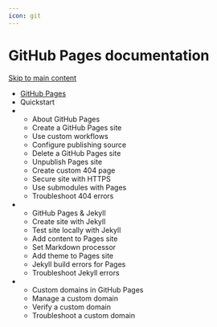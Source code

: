 ```yaml
---
icon: git
---
```


# GitHub Pages documentation

[Skip to main content](broken-reference)

* [GitHub Pages](broken-reference)
* Quickstart
*
  * About GitHub Pages
  * Create a GitHub Pages site
  * Use custom workflows
  * Configure publishing source
  * Delete a GitHub Pages site
  * Unpublish Pages site
  * Create custom 404 page
  * Secure site with HTTPS
  * Use submodules with Pages
  * Troubleshoot 404 errors
*
  * GitHub Pages & Jekyll
  * Create site with Jekyll
  * Test site locally with Jekyll
  * Add content to Pages site
  * Set Markdown processor
  * Add theme to Pages site
  * Jekyll build errors for Pages
  * Troubleshoot Jekyll errors
*
  * Custom domains in GitHub Pages
  * Manage a custom domain
  * Verify a custom domain
  * Troubleshoot a custom domain
